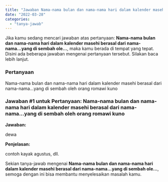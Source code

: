 ```yaml
---
title: "Jawaban Nama-nama bulan dan nama-nama hari dalam kalender masehi berasal dari nama-nama...yang di sembah ole..."
date: "2022-03-28"
categories: 
  - "tanya-jawab"
---
```


Jika kamu sedang mencari jawaban atas pertanyaan: **Nama-nama bulan dan nama-nama hari dalam kalender masehi berasal dari nama-nama...yang di sembah ole...**, maka kamu berada di tempat yang tepat. Disini ada beberapa jawaban mengenai pertanyaan tersebut. Silakan baca lebih lanjut.

### Pertanyaan

Nama-nama bulan dan nama-nama hari dalam kalender masehi berasal dari nama-nama...yang di sembah oleh orang romawi kuno  

### Jawaban #1 untuk Pertanyaan: Nama-nama bulan dan nama-nama hari dalam kalender masehi berasal dari nama-nama...yang di sembah oleh orang romawi kuno  

**Jawaban:**

dewa

**Penjelasan:**

contoh kayak agustus, dll.

Sekian tanya-jawab mengenai **Nama-nama bulan dan nama-nama hari dalam kalender masehi berasal dari nama-nama...yang di sembah ole...**, semoga dengan ini bisa membantu menyelesaikan masalah kamu.
